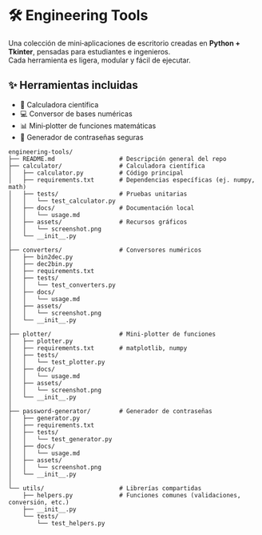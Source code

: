 # 🛠️ Engineering Tools

Una colección de mini‑aplicaciones de escritorio creadas en **Python + Tkinter**, pensadas para estudiantes e ingenieros.  
Cada herramienta es ligera, modular y fácil de ejecutar.

## ✨ Herramientas incluidas
- 🔢 Calculadora científica
- 💻 Conversor de bases numéricas
- 📊 Mini‑plotter de funciones matemáticas
- 🔐 Generador de contraseñas seguras


```
engineering-tools/
├── README.md                  # Descripción general del repo
├── calculator/                # Calculadora científica
│   ├── calculator.py          # Código principal
│   ├── requirements.txt       # Dependencias específicas (ej. numpy, math)
│   ├── tests/                 # Pruebas unitarias
│   │   └── test_calculator.py
│   ├── docs/                  # Documentación local
│   │   └── usage.md
│   ├── assets/                # Recursos gráficos
│   │   └── screenshot.png
│   └── __init__.py
│
├── converters/                # Conversores numéricos
│   ├── bin2dec.py
│   ├── dec2bin.py
│   ├── requirements.txt
│   ├── tests/
│   │   └── test_converters.py
│   ├── docs/
│   │   └── usage.md
│   ├── assets/
│   │   └── screenshot.png
│   └── __init__.py
│
├── plotter/                   # Mini-plotter de funciones
│   ├── plotter.py
│   ├── requirements.txt       # matplotlib, numpy
│   ├── tests/
│   │   └── test_plotter.py
│   ├── docs/
│   │   └── usage.md
│   ├── assets/
│   │   └── screenshot.png
│   └── __init__.py
│
├── password-generator/        # Generador de contraseñas
│   ├── generator.py
│   ├── requirements.txt
│   ├── tests/
│   │   └── test_generator.py
│   ├── docs/
│   │   └── usage.md
│   ├── assets/
│   │   └── screenshot.png
│   └── __init__.py
│
└── utils/                     # Librerías compartidas
    ├── helpers.py             # Funciones comunes (validaciones, conversión, etc.)
    ├── __init__.py
    └── tests/
        └── test_helpers.py
```


